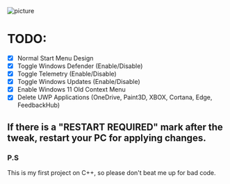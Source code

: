 <img src="https://i.postimg.cc/0Q4hLc4z/lazytweaker.png" alt="picture">

# TODO:
- [x] Normal Start Menu Design
- [x] Toggle Windows Defender (Enable/Disable)
- [x] Toggle Telemetry (Enable/Disable)
- [x] Toggle Windows Updates (Enable/Disable)
- [x] Enable Windows 11 Old Context Menu
- [x] Delete UWP Applications (OneDrive, Paint3D, XBOX, Cortana, Edge, FeedbackHub)

## If there is a "RESTART REQUIRED" mark after the tweak, restart your PC for applying changes.

### P.S 
This is my first project on C++, so please don't beat me up for bad code.
